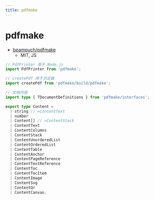```yaml
---
title: pdfmake
---
```


# pdfmake

- [bpampuch/pdfmake](https://github.com/bpampuch/pdfmake)
  - MIT, JS

```ts
// PdfPrinter 用于 Node.js
import PdfPrinter from 'pdfmake';

// createPdf 用于浏览器
import createPdf from 'pdfmake/build/pdfmake';

// 文档内容
import type { TDocumentDefinitions } from 'pdfmake/interfaces';
```

```ts
export type Content =
  | string // =ContentText
  | number
  | Content[] // =ContentStack
  | ContentText
  | ContentColumns
  | ContentStack
  | ContentUnorderedList
  | ContentOrderedList
  | ContentTable
  | ContentAnchor
  | ContentPageReference
  | ContentTextReference
  | ContentToc
  | ContentTocItem
  | ContentImage
  | ContentSvg
  | ContentQr
  | ContentCanvas;
```
